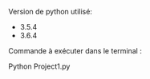 Version de python utilisé:

- 3.5.4
- 3.6.4

Commande à exécuter dans le terminal :

Python Project1.py